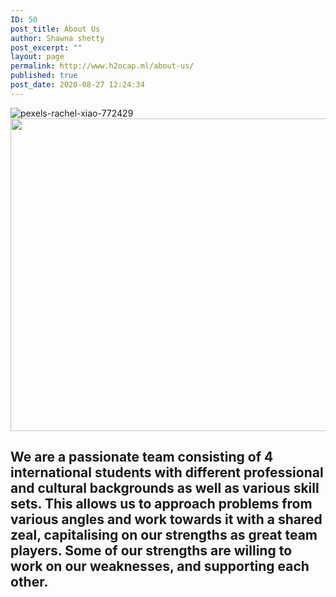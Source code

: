 ```yaml
---
ID: 50
post_title: About Us
author: Shawna shetty
post_excerpt: ""
layout: page
permalink: http://www.h2ocap.ml/about-us/
published: true
post_date: 2020-08-27 12:24:34
---
```

<img src="https://www.h2ocap.ml/wp-content/uploads/elementor/thumbs/pexels-rachel-xiao-772429-scaled-ov0taii8u7k8vp4c6pn9bx9i8vkododdqozz4myqao.jpg" title="pexels-rachel-xiao-772429" alt="pexels-rachel-xiao-772429" />											
										<img width="750" height="500" src="https://www.h2ocap.ml/wp-content/uploads/2020/09/3434696-2-1024x683.jpg" alt="" loading="lazy" srcset="https://www.h2ocap.ml/wp-content/uploads/2020/09/3434696-2-1024x683.jpg 1024w, https://www.h2ocap.ml/wp-content/uploads/2020/09/3434696-2-300x200.jpg 300w, https://www.h2ocap.ml/wp-content/uploads/2020/09/3434696-2-768x513.jpg 768w" sizes="(max-width: 750px) 100vw, 750px" />											
			<h2>We are a passionate team consisting of 4 international students with different professional and cultural backgrounds as well as various skill sets. This allows us to approach problems from various angles and work towards it with a shared zeal, capitalising on our strengths as great team players. Some of our strengths are willing to work on our weaknesses, and supporting each other. </h2>